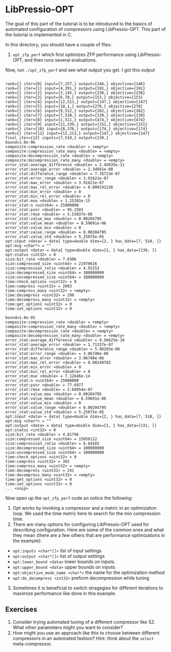 # LibPressio-OPT

The goal of this part of the tutorial is to be introduced to the basics of automated configuration of compressors using LibPressio-OPT.  This part of the tutorial is implemented in C.

In this directory, you should have a couple of files:

1. `opt_zfp_perf` which first optimizes ZFP performance using LibPressio-OPT, and then runs several evaluations.

Now, run `./opt_zfp_perf` and see what output you get.  I got this output


```console

rank={} iter={0} input={7,257,} output={146,} objective={146}
rank={} iter={1} input={4,391,} output={191,} objective={191}
rank={} iter={2} input={3,145,} output={236,} objective={236}
rank={} iter={3} input={6,70,} output={153,} objective={153}
rank={} iter={4} input={12,511,} output={147,} objective={147}
rank={} iter={5} input={10,1,} output={278,} objective={278}
rank={} iter={6} input={9,512,} output={162,} objective={162}
rank={} iter={7} input={7,510,} output={139,} objective={139}
rank={} iter={8} input={1,511,} output={474,} objective={474}
rank={} iter={9} input={11,339,} output={151,} objective={151}
rank={} iter={10} input={8,376,} output={174,} objective={174}
rank={} iter={11} input={12,213,} output={147,} objective={147}
final_iter={12} inputs={7,510,} output={139,}
bound=1.0e-06
composite:compression_rate <double> = <empty>
composite:compression_rate_many <double> = <empty>
composite:decompression_rate <double> = <empty>
composite:decompression_rate_many <double> = <empty>
error_stat:average_difference <double> = 2.45035e-11
error_stat:average_error <double> = 2.34941e-08
error_stat:difference_range <double> = 7.76723e-07
error_stat:error_range <double> = 3.91621e-07
error_stat:max_error <double> = 3.91621e-07
error_stat:max_rel_error <double> = 0.000191226
error_stat:min_error <double> = 0
error_stat:min_rel_error <double> = 0
error_stat:mse <double> = 1.25201e-15
error_stat:n <uint64> = 25000000
error_stat:psnr <double> = 95.2503
error_stat:rmse <double> = 3.53837e-08
error_stat:value_max <double> = 0.00204795
error_stat:value_mean <double> = 8.59691e-06
error_stat:value_min <double> = 0
error_stat:value_range <double> = 0.00204795
error_stat:value_std <double> = 5.25875e-05
opt:input <data> = data{ type=double dims={2, } has_data=[7, 510, ]}
opt:msg <char*> = ""
opt:output <data> = data{ type=double dims={1, } has_data=[139, ]}
opt:status <int32> = 0
size:bit_rate <double> = 7.0306
size:compressed_size <uint64> = 21970616
size:compression_ratio <double> = 4.55153
size:decompressed_size <uint64> = 100000000
size:uncompressed_size <uint64> = 100000000
time:check_options <uint32> = 0
time:compress <uint32> = 2603
time:compress_many <uint32> = <empty>
time:decompress <uint32> = 290
time:decompress_many <uint32> = <empty>
time:get_options <uint32> = 0
time:set_options <uint32> = 0

bound=1.0e-05
composite:compression_rate <double> = <empty>
composite:compression_rate_many <double> = <empty>
composite:decompression_rate <double> = <empty>
composite:decompression_rate_many <double> = <empty>
error_stat:average_difference <double> = 9.56625e-10
error_stat:average_error <double> = 1.71337e-07
error_stat:difference_range <double> = 5.96203e-06
error_stat:error_range <double> = 3.06748e-06
error_stat:max_error <double> = 3.06748e-06
error_stat:max_rel_error <double> = 0.00149783
error_stat:min_error <double> = 0
error_stat:min_rel_error <double> = 0
error_stat:mse <double> = 7.12646e-14
error_stat:n <uint64> = 25000000
error_stat:psnr <double> = 77.6977
error_stat:rmse <double> = 2.66954e-07
error_stat:value_max <double> = 0.00204795
error_stat:value_mean <double> = 8.59691e-06
error_stat:value_min <double> = 0
error_stat:value_range <double> = 0.00204795
error_stat:value_std <double> = 5.25875e-05
opt:input <data> = data{ type=double dims={2, } has_data=[7, 510, ]}
opt:msg <char*> = ""
opt:output <data> = data{ type=double dims={1, } has_data=[131, ]}
opt:status <int32> = 0
size:bit_rate <double> = 4.81796
size:compressed_size <uint64> = 15056112
size:compression_ratio <double> = 6.64182
size:decompressed_size <uint64> = 100000000
size:uncompressed_size <uint64> = 100000000
time:check_options <uint32> = 0
time:compress <uint32> = 302
time:compress_many <uint32> = <empty>
time:decompress <uint32> = 241
time:decompress_many <uint32> = <empty>
time:get_options <uint32> = 0
time:set_options <uint32> = 0
... <snip>
```
Now open up the `opt_zfp_perf` code an notice the following:

1. Opt works by invoking a compressor and a metric in an optimization loop.  We used the time metric here to search for the min compression time.
2. There are many options for configuring LibPressio-OPT used for describing configuration.  Here are some of the common ones and what they mean (there are a few others that are performance optimizations in the example):
 + `opt:inputs <char*[]>` list of input settings
 + `opt:output <char*[]>` list of output settings
 + `opt:lower_bound <data>` lower bounds on inputs.
 + `opt:upper_bound <data>` upper bounds on inputs.
 + `opt:objective_mode_name <char*>` the name for the optimization method
 + `opt:do_decompress <int32>` preform decompression while tuning
3. Sometimes it is beneficial to switch stragegies for different iterations to maximize performance like done in this example.

## Exercises

1. Consider trying automated tuning of a different compressor like SZ.  What other parameters might you want to consider?
2. How might you use an approach like this to choose between different compressors in an automated fashion?  Hint: think about the `select` meta-compressor.
